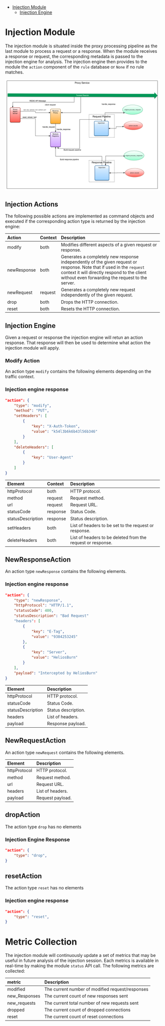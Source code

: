 - [Injection Module](#injection-module)
  - [Injection Engine](#injection-engine)



# Injection Module

The injection module is situated inside the proxy processing pipeline as the last module to process a request or a response. When the module receives a response or request, the corresponding metadata is passed to the injection engine for analysis. The injection engine then provides to the module the `action` component of the `rule` database or `None` if no rule matches.

  ![alt text](../figures/HB_Injection.png "Injecting HTTP Metadata")



## Injection Actions

The following possible actions are implemented as command objects and executed if the corresponding action type is returned by the injection engine:

| Action      | Context | Description                                                                                                                                                                                                              |
|:------------|:--------|:-------------------------------------------------------------------------------------------------------------------------------------------------------------------------------------------------------------------------|
| modify      | both    | Modifies different aspects of a given request or response.                                                                                                                                                               |
| newResponse | both    | Generates a completely new response independently of the given request or response. Note that if used in the `request` context it will directly respond to the client without even forwarding the request to the server. |
| newRequest  | request | Generates a completely new request independently of the given request.                                                                                                                                                   |
| drop        | both    | Drops the HTTP connection.                                                                                                                                                                                               |
| reset       | both    | Resets the HTTP connection.                                                                                                                                                                                              |

## Injection Engine
Given a request or response the injection engine will retun an action response. That response will then be used to determine what action the injection module will apply.

### Modify Action
An action type `modify` contains the following elements depending on the traffic context.

### Injection engine response

```json
"action": {
    "type": "modify",
    "method": "PUT",
    "setHeaders": [
        {
            "key": "X-Auth-Token",
            "value": "k54l3b6k6b43l56b346"
        }
    ],
    "deleteHeaders": [
        {
            "key": "User-Agent"
        }
    ]
}
```

| Element           | Context  | Description                                                 |
|:------------------|:---------|:------------------------------------------------------------|
| httpProtocol      | both     | HTTP protocol.                                              |
| method            | request  | Request method.                                             |
| url               | request  | Request URL.                                                |
| statusCode        | response | Status Code.                                                |
| statusDescription | response | Status description.                                         |
| setHeaders        | both     | List of headers to be set to the request or response.       |
| deleteHeaders     | both     | List of headers to be deleted from the request or response. |


## NewResponseAction

An action type `newResponse` contains the following elements.

### Injection engine response

```json
"action": {
    "type": "newResponse",
    "httpProtocol": "HTTP/1.1",
    "statusCode": 400,
    "statusDescription": "Bad Request"
    "headers": [
        {
            "key": "E-Tag",
            "value": "9384253245"
        },
        {
            "key": "Server",
            "value": "HeliosBurn"
        }
    ],
    "payload": "Intercepted by HeliosBurn"
}
```

| Element           | Description         |
|:------------------|:--------------------|
| httpProtocol      | HTTP protocol.      |
| statusCode        | Status Code.        |
| statusDescription | Status description. |
| headers           | List of headers.    |
| payload           | Response payload.   |


## NewRequestAction

An action type `newRequest` contains the following elements.

| Element      | Description      |
|:-------------|:-----------------|
| httpProtocol | HTTP protocol.   |
| method       | Request method.  |
| url          | Request URL.     |
| headers      | List of headers. |
| payload      | Request payload. |

## dropAction

The action type `drop` has no elements

### Injection Engine Response
```json
"action": {
    "type": "drop",
}
```

## resetAction

The action type `reset` has no elements

### Injection engine response
```json
"action": {
    "type": "reset",
}
```

# Metric Collection

The injection module will continuously update a set of metrics that may be useful in future analysis of the injection session. Each metrics is available in real-time by making the module `status` API call. The following metrics are collected:

| metric        | Description                                      |
|:--------------|:-------------------------------------------------|
| modified      | The current number of modified request/responses |
| new_Responses | The current count of new responses sent          |
| new_requests  | The current total number of new requests sent    |
| dropped       | The current count of dropped connections         |
| reset         | The current count of reset connections           |
